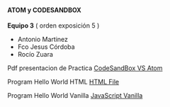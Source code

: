 #### ATOM y CODESANDBOX


**Equipo 3** ( orden exposición 5 )

- Antonio Martinez
- Fco Jesus Córdoba
- Rocío Zuara

Pdf presentacion de Practica [CodeSandBox VS Atom](CodeSandBox_Atom.pdf)

Program Hello World HTML [HTML File](https://link_to_html.com)

Program Hello World Vanilla [JavaScript Vanilla](https://link_to_vanilla.com)
